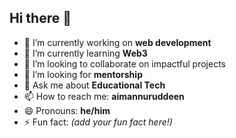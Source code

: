 ## Hi there 👋

- 🔭 I’m currently working on **web development**
- 🌱 I’m currently learning **Web3**
- 👯 I’m looking to collaborate on impactful projects
- 🤔 I’m looking for **mentorship**
- 💬 Ask me about **Educational Tech**
- 📫 How to reach me: **aimannuruddeen**
- 😄 Pronouns: **he/him**
- ⚡ Fun fact: *(add your fun fact here!)*
